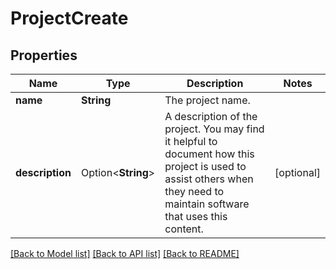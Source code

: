 # ProjectCreate

## Properties

Name | Type | Description | Notes
------------ | ------------- | ------------- | -------------
**name** | **String** | The project name. | 
**description** | Option<**String**> | A description of the project.  You may find it helpful to document how this project is used to assist others when they need to maintain software that uses this content. | [optional]

[[Back to Model list]](../README.md#documentation-for-models) [[Back to API list]](../README.md#documentation-for-api-endpoints) [[Back to README]](../README.md)


